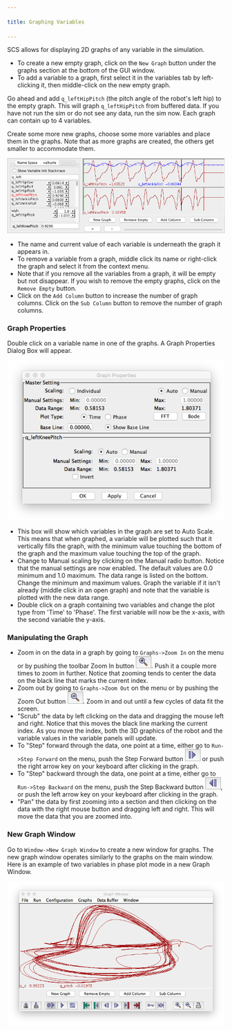 ```yaml
---

title: Graphing Variables

---
```

SCS allows for displaying 2D graphs of any variable in the simulation.

* To create a new empty graph, click on the `New Graph` button under the graphs section at the bottom of the GUI window.
* To add a variable to a graph, first select it in the variables tab by left-clicking it, then middle-click on the new empty graph.  

Go ahead and add `q_leftHipPitch` (the pitch angle of the robot's left hip) to the empty graph.  This will graph `q_leftHipPitch` from buffered data. If you have not run the sim or do not see any data, run the sim now.  Each graph can contain up to 4 variables.

Create some more new graphs, choose some more variables and place them in the graphs. Note that as more graphs are created, the others get smaller to accommodate them.

![VarGraph](/img/scs-tutorials/scsVariablesGraph.png)

* The name and current value of each variable is underneath the graph it appears in. 
* To remove a variable from a graph, middle click its name or right-click the graph and select it from the context menu. 
* Note that if you remove all the variables from a graph, it will be empty but not disappear. If you wish to remove the empty graphs, click on the `Remove Empty` button.
* Click on the `Add Column` button to increase the number of graph columns. Click on the `Sub Column` button to remove the number of graph columns.

### Graph Properties

Double click on a variable name in one of the graphs. A Graph Properties Dialog Box will appear. 

![VarGraphProps](/img/scs-tutorials/scsVariableGraphProperties.png)

* This box will show which variables in the graph are set to Auto Scale. This means that when graphed, a variable will be plotted such that it vertically fills the graph, with the minimum value touching the bottom of the graph and the maximum value touching the top of the graph. 
* Change to Manual scaling by clicking on the Manual radio button. Notice that the manual settings are now enabled. The default values are 0.0 minimum and 1.0 maximum. 
 The data range is listed on the bottom. Change the minimum and maximum values. Graph the variable if it isn't already (middle click in an open graph) and note that the variable is plotted with the new data range.
* Double click on a graph containing two variables and change the plot type from 'Time' to 'Phase'. The first variable will now be the x-axis, with the second variable the y-axis. 

### Manipulating the Graph

* Zoom in on the data in a graph by going to `Graphs->Zoom In` on the menu or by pushing the toolbar Zoom In button ![ZoomIn](/img/scs-tutorials/scsZoomInButton.png). Push it a couple more times to zoom in further. Notice that zooming tends to center the data on the black line that marks the current index.
* Zoom out by going to `Graphs->Zoom Out` on the menu or by pushing the Zoom Out button ![ZoomOut](/img/scs-tutorials/scsZoomOutButton.png). Zoom in and out until a few cycles of data fit the screen.
* "Scrub" the data by left clicking on the data and dragging the mouse left and right. Notice that this moves the black line marking the current index. As you move the index, both the 3D graphics of the robot and the variable values in the variable panels will update.
* To "Step" forward through the data, one point at a time, either go to `Run->Step Forward` on the menu, push the Step Forward button ![StepForward](/img/scs-tutorials/scsStepForwardButton.png) or push the right arrow key on your keyboard after clicking in the graph. 
* To "Step" backward through the data, one point at a time, either go to `Run->Step Backward` on the menu, push the Step Backward button ![StepBackward](/img/scs-tutorials/scsStepBackwardButton.png), or push the left arrow key on your keyboard after clicking in the graph.
* "Pan" the data by first zooming into a section and then clicking on the data with the right mouse button and dragging left and right. This will move the data that you are zoomed into.

### New Graph Window

Go to `Window->New Graph Window` to create a new window for graphs. The new graph window operates similarly to the graphs on the main window.  Here is an example of two variables in phase plot mode in a new Graph Window.

![GraphWindow](/img/scs-tutorials/scsGraphWindow.png)

